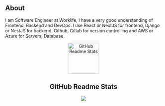 ## About
I am Software Engineer at Worklife, I have a very good understanding of Frontend, Backend and DevOps. I use React or NextJS for frontend, Django or NestJS for backend, Github, Gitlab for version controlling and AWS or Azure for Servers, Database.
<p align="center">
 <img width="100px" src="https://res.cloudinary.com/anuraghazra/image/upload/v1594908242/logo_ccswme.svg" align="center" alt="GitHub Readme Stats" />
 <h2 align="center">GitHub Readme Stats</h2>
</p>
<p align="center">
  <a href="https://skillicons.dev">
    <img src="https://skillicons.dev/icons?i=angular,react,html,css,bootstrap,java,js,nodejs,ts,mysql,postman,git,github,gitlab,vscode,eclipse" />
  </a>
</p>
